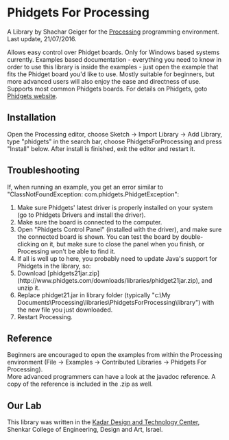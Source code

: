 # Phidgets For Processing
A Library by Shachar Geiger for the [Processing](http://www.processing.org) programming environment.
Last update, 21/07/2016. 

Allows easy control over Phidget boards. 
Only for Windows based systems currently.
Examples based documentation - everything you need to know in order to use this library is inside the examples - just open the example that fits the Phidget board you'd like to use.
Mostly suitable for beginners, but more advanced users will also enjoy the ease and directness of use. Supports most common Phidgets boards. For details on Phidgets, goto [Phidgets website](http://www.phidgets.com).

## Installation
Open the Processing editor, choose Sketch -> Import Library -> Add Library, type "phidgets" in the search bar, choose PhidgetsForProcessing and press "Install" below. After install is finished, exit the editor and restart it.

## Troubleshooting
If, when running an example, you get an error similar to "ClassNotFoundException: com.phidgets.PhidgetException": 
<ol>
<li> Make sure Phidgets' latest driver is properly installed on your system (go to Phidgets Drivers and install the driver). 
<li>Make sure the board is connected to the computer. 
<li>Open "Phidgets Control Panel" (installed with the driver), and make sure the connected board is shown. You can test the board by double-clicking on it, but make sure to close the panel when you finish, or Processing won't be able to find it.
<li>If all is well up to here, you probably need to update Java's support for Phidgets in the library, so:
<li>Download [phidgets21jar.zip](http://www.phidgets.com/downloads/libraries/phidget21jar.zip), and unzip it.
<li>Replace phidget21.jar in library folder (typically "c:\My Documents\Processing\libraries\PhidgetsForProcessing\library") with the new file you just downloaded.
<li>Restart Processing.
</ol>

## Reference
Beginners are encouraged to open the examples from within the Processing environment (File -> Examples -> Contributed Libraries -> Phidgets For Processing).<br>
More advanced programmers can have a look at the javadoc reference. A copy of the reference is included in the .zip as well.

## Our Lab
This library was written in the [Kadar Design and Technology Center](https://www.facebook.com/KadarDesignTechnologyCenterShenkar/), Shenkar College of Engineering, Design and Art, Israel. 
